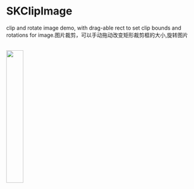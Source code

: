 # SKClipImage


clip and rotate image demo, with drag-able rect to set clip bounds and rotations for image.图片裁剪，可以手动拖动改变矩形裁剪框的大小,旋转图片<br>

 <br>
 <img src="https://img2020.cnblogs.com/blog/837089/202201/837089-20220107155112132-991415848.png" width="30%" height="30%">

